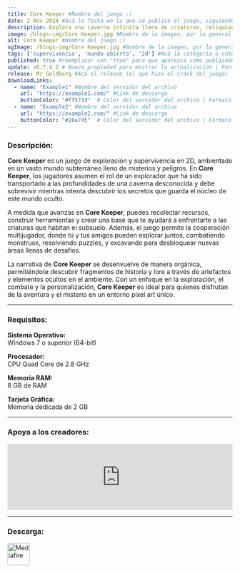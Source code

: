 ```yaml
---
title: Core Keeper #Nombre del juego :)
date: 2 Nov 2024 #Acá la fecha en la que se publicó el juego, siguiendo este formato: Dia "30", Mes "Oct", Año "2024" = como debe quedar: 30 Oct 2024
description: Explora una caverna infinita llena de criaturas, reliquias y recursos en una aventura minera de tipo «sandbox» para 1-8 jugadores. Extrae recursos, construye, lucha, fabrica y cultiva para desentrañar el misterio del antiguo Núcleo. #Acá una mini descripción del juego
image: /blogs-img/Core Keeper.jpg #Nombre de la imagen, por lo general es exactamente el mismo nombre que el juego excluyendo lo ":" (Dos puntos)
alt: Core Keeper #Nombre del juego :)
ogImage: /blogs-img/Core Keeper.jpg #Nombre de la imagen, por lo general es exactamente el mismo nombre que el juego excluyendo lo ":" (Dos puntos)
tags: ['supervivencia', 'mundo abierto', '2d'] #Acá la categoría o categorías del juego, si es más de una se coloca en este formato: ['categoría1', 'categoría2']
published: true #reemplazar con "true" para que aparezca como publicado
update: v0.7.4.2 # Nueva propiedad para mostrar la actualización | Formato: v1.0.0
release: Mr Goldberg #Acá el release (el que hizo el crack del juego) | Formato: Nicolhetti
downloadLinks:
  - name: "Example1" #Nombre del servidor del archivo
    url: "https://example1.com/" #Link de descarga
    buttonColor: "#ff5733"  # Color del servidor del archivo | Formato hexadecimal | MediaFire: #0171F0 | Buzzheavier: #FF6600 |
  - name: "Example2" #Nombre del servidor del archivo
    url: "https://example2.com/" #Link de descarga
    buttonColor: "#28a745"  # Color del servidor del archivo | Formato hexadecimal | MediaFire: #0171F0 | Buzzheavier: #FF6600 |
---
```


<!--En VSCode seleccionando una palabra, por ejemplo: "Core Keeper" y apretando Ctrl+F2 se seleccionan todas las palabras iguales-->

### Descripción:
**Core Keeper** es un juego de exploración y supervivencia en 2D, ambientado en un vasto mundo subterráneo lleno de misterios y peligros. En **Core Keeper**, los jugadores asumen el rol de un explorador que ha sido transportado a las profundidades de una caverna desconocida y debe sobrevivir mientras intenta descubrir los secretos que guarda el núcleo de este mundo oculto.

A medida que avanzas en **Core Keeper**, puedes recolectar recursos, construir herramientas y crear una base que te ayudará a enfrentarte a las criaturas que habitan el subsuelo. Además, el juego permite la cooperación multijugador, donde tú y tus amigos pueden explorar juntos, combatiendo monstruos, resolviendo puzzles, y excavando para desbloquear nuevas áreas llenas de desafíos.

La narrativa de **Core Keeper** se desenvuelve de manera orgánica, permitiéndote descubrir fragmentos de historia y lore a través de artefactos y elementos ocultos en el ambiente. Con un enfoque en la exploración, el combate y la personalización, **Core Keeper** es ideal para quienes disfrutan de la aventura y el misterio en un entorno pixel art único.
<!--Prompt para Chat-GPT: Hazme una descripción para el juego "Core Keeper" y cada que menciones "Core Keeper" ponlo en negrita -->

---

### Requisitos:
**Sistema Operativo:**  
Windows 7 o superior (64-bit)

**Procesador:**  
CPU Quad Core de 2.8 GHz

**Memoria RAM:**  
8 GB de RAM

**Tarjeta Gráfica:**  
Memoria dedicada de 2 GB

<!--Si falta o sobra un requisito se quita o se agrega manteniendo el mismo formato-->

---

### Apoya a los creadores:
<iframe src="https://store.steampowered.com/widget/1621690/" frameborder="0" style="background-color: transparent; width: 100% !important; aspect-ratio: 646 / 190;"></iframe>

<!--Reemplazar los numeros (AppID) del juego (en este caso 2668510) por el numero (AppID) correspondiente con el juego a publicar-->
<!--El AppID se encuentra en la URL del Juego en Steam-->

---

### Descarga:

[<img src="https://gist.github.com/cxmeel/0dbc95191f239b631c3874f4ccf114e2/raw/download.svg" alt="Mediafire" height="50" />](https://www.mediafire.com/file/146w95rjo98kr7g/Core_Keeper.zip/file)

<!-- # se debe reemplazar por el link de descarga-->

<!--NOMBRE-DEL-SERVICIO se debe reemplazar por el servicio donde está subido el juego-->